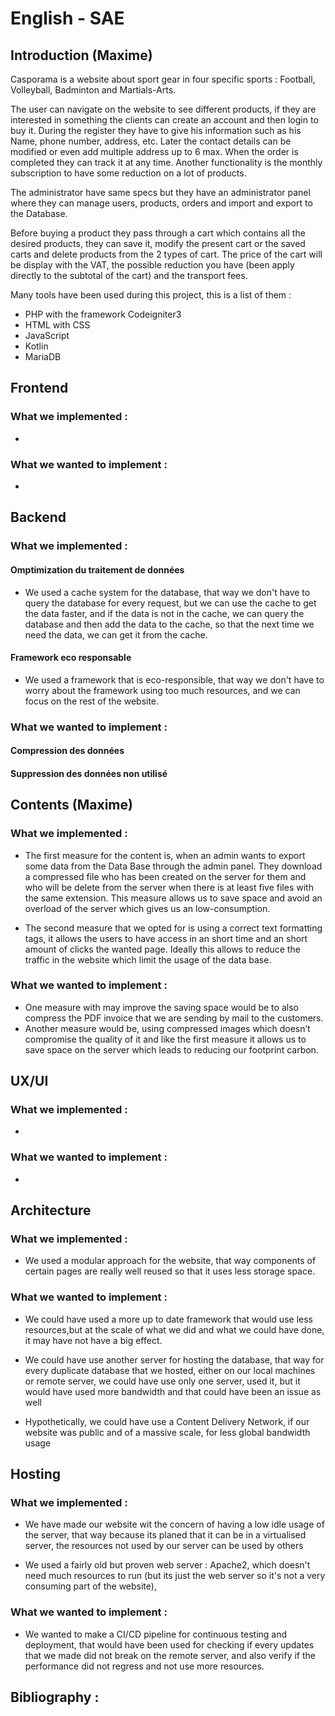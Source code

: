 # English - SAE

## Introduction (Maxime)

Casporama is a website about sport gear in four specific sports : Football, Volleyball, Badminton and Martials-Arts. 

The user can navigate on the website to see different products, if they are interested in something the clients can create an account and then login to buy it. During the register they have to give his information such as his Name, phone number, address, etc. Later the contact details can be modified or even add multiple address up to 6 max. When the order is completed they can track it at any time. Another functionality is the monthly subscription to have some reduction on a lot of products.

The administrator have same specs but they have an administrator panel where they can manage users, products, orders and import and export to the Database.

Before buying a product they pass through a cart which contains all the desired products, they can save it, modify the present cart or the saved carts and delete products from the 2 types of cart. The price of the cart will be display with the VAT, the possible reduction you have (been apply directly to the subtotal of the cart) and the transport fees.

Many tools have been used during this project, this is a list of them :

- PHP with the framework Codeigniter3
- HTML with CSS
- JavaScript
- Kotlin
- MariaDB

## Frontend

### What we implemented :

-

### What we wanted to implement :

-

## Backend

### What we implemented :

#### Omptimization du traitement de données

- We used a cache system for the database, that way we don't have to query the database for every request, but we can use the cache to get the data faster, and if the data is not in the cache, we can query the database and then add the data to the cache, so that the next time we need the data, we can get it from the cache.

#### Framework eco responsable

- We used a framework that is eco-responsible, that way we don't have to worry about the framework using too much resources, and we can focus on the rest of the website.

### What we wanted to implement :

#### Compression des données

#### Suppression des données non utilisé

## Contents (Maxime)

### What we implemented :

- The first measure for the content is, when an admin wants to export some data from the Data Base through the admin panel. They download a compressed file who has been created on the server for them and who will be delete from the server when there is at least five files with the same extension. This measure allows us to save space and avoid an overload of the server which gives us an low-consumption. 

- The second measure that we opted for is using a correct text formatting tags, it allows the users to have access in an short time and an short amount of clicks the wanted page. Ideally this allows to reduce the traffic in the website which limit the usage of the data base.

### What we wanted to implement :

- One measure with may improve the saving space would be to also compress the PDF invoice that we are sending by mail to the customers.
- Another measure would be, using compressed images which doesn’t compromise the quality of it and like the first measure it allows us to save space on the server which leads to reducing our footprint carbon.

## UX/UI

### What we implemented :

-

### What we wanted to implement :

-

## Architecture

### What we implemented :

- We used a modular approach for the website, that way components of certain pages are really well reused so that it uses less storage space.

### What we wanted to implement :

- We could have used a more up to date framework that would use less resources,but at the scale of what we did and what we could have done, it may have not have a big effect. 

- We could have use another server for hosting the database, that way for every duplicate database that we hosted, either on our local machines or remote server, we could have use only one server, used it, but it would have used more bandwidth and that could have been an issue as well

- Hypothetically, we could have use a Content Delivery Network, if our website was public and of a massive scale, for less global bandwidth usage

## Hosting

### What we implemented :

- We have made our website wit the concern of having a low idle usage of the server, that way because its planed that it can be in a virtualised server, the resources not used by our server can be used by others

- We used a fairly old but proven web server : Apache2, which doesn't need much resources to run (but its just the web server so it's not a very consuming part of the website), 

### What we wanted to implement :

- We wanted to make a CI/CD pipeline for continuous testing and deployment, that would have been used for checking if every updates that we made did not break on the remote server, and also verify if the performance did not regress and not use more resources.

## Bibliography :